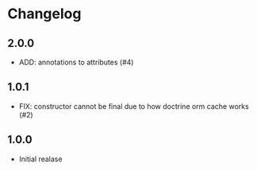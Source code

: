 # Changelog

## 2.0.0
- ADD: annotations to attributes (#4)

## 1.0.1
- FIX: constructor cannot be final due to how doctrine orm cache works (#2)

## 1.0.0
- Initial realase
